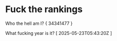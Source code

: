 # Fuck the rankings

Who the hell am I?
{ 34341477 }

What fucking year is it?
[ 2025-05-23T05:43:20Z ]
